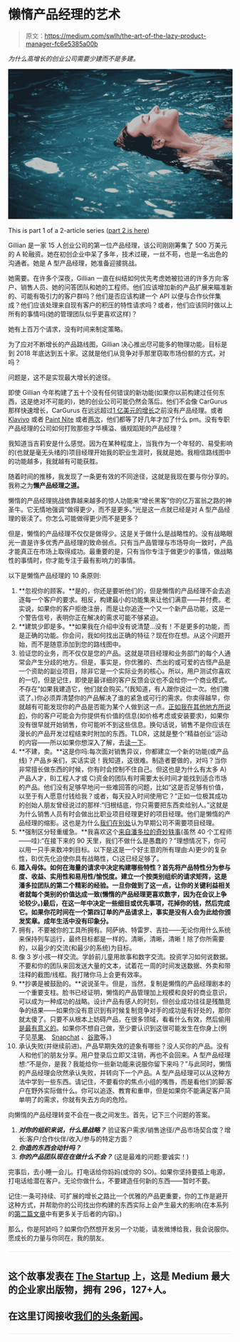 # 懒惰产品经理的艺术

> 原文：<https://medium.com/swlh/the-art-of-the-lazy-product-manager-fc6e5385a00b>

*为什么高增长的创业公司需要少建而不是多建。*

![](img/56d2e17cbe64013a3cb7d366174e6876.png)

This is part 1 of a 2-article series ([part 2 is here](/@parulia/practicing-the-art-of-the-lazy-product-manager-part-2-2e21dd4345eb))

Gillian 是一家 15 人创业公司的第一位产品经理，该公司刚刚筹集了 500 万美元的 A 轮融资。她在初创企业中呆了多年，技术过硬，一丝不苟，也是一名出色的沟通者。她是 A 型产品经理，她准备迎接挑战。

她需要。在许多个深夜，Gillian 一直在纠结如何优先考虑她被拉进的许多方向:客户、销售人员、她的问答团队和她的工程师。他们应该增加新的产品扩展来瞄准新的、可能有吸引力的客户群吗？他们是否应该构建一个 API 以便与合作伙伴集成？他们应该处理来自现有客户的积压的特性请求吗？或者，他们应该同时做以上所有的事情吗(她的管理团队似乎更喜欢这样)？

她有上百万个请求，没有时间来制定策略。

为了应对不断增长的产品路线图，Gillian 决心推出尽可能多的物理功能。目标是到 2018 年底达到五十家。这就是他们从竞争对手那里窃取市场份额的方式，对吗？

问题是，这不是实现最大增长的途径。

即使 Gillian 今年构建了五十个没有任何错误的新功能(如果你以前构建过任何东西，这是绝对不可能的)，她的创业公司可能仍然会落后。他们不会像 CarGurus 那样快速增长，CarGurus 在远远超过[1 亿美元的增长](/@foundercollective/startups-don-t-need-product-managers-other-lessons-learned-from-cargurus-langley-steinert-eafc79376ea3)之前没有产品经理。或者 [Klaviyo](https://hackernoon.com/how-to-bootstrap-your-saas-company-to-1m-arr-before-raising-venture-capital-d3be086effa0) 或者 [Paint Nite](https://hackernoon.com/how-to-stay-creative-when-growing-3000-a-year-44043dc7b3f5) 或者[两次](https://www.themuse.com/advice/how-to-impress-a-ceoand-get-hired-at-a-startup)，他们都等了好几年才加了什么 pm。没有专职产品经理的公司如何打败那些才华横溢、循规蹈矩的产品经理？

我知道当吉莉安是什么感觉。因为在某种程度上，当我作为一个年轻的、易受影响的(也就是毫无头绪的)项目经理开始我的职业生涯时，我就是她。我相信路线图中的功能越多，我就越有可能获胜。

随着时间的推移，我发现了一条更有效的不同途径，这就是我现在要与你分享的。我称之为**懒产品经理之道。**

懒惰的产品经理挑战依靠越来越多的惊人功能来“增长黑客”你的亿万富翁之路的神圣牛。它无情地强调“做得更少，而不是更多。”光是这一点就已经是对 A 型产品经理的亵渎了。你怎么可能做得更少而不是更多？

但是，懒惰的产品经理不仅仅是做得少。这是关于做什么是战略性的。没有战略眼光一直是许多优秀产品经理的致命弱点。只有当产品管理与市场导向一致时，产品才能真正在市场上取得成功。最重要的是，只有当你专注于做更少的事情，做战略性的事情时，你才能专注于最有影响力的事情。

以下是懒惰产品经理的 10 条原则:

1.  **忽视你的顾客。**是的，你还是要听他们的，但是懒惰的产品经理不会去追逐每一个客户的要求。相反，构建最小的功能集来让他们满意——并付费。老实说，如果你的客户拒绝注册，而是让你追逐一个又一个新产品功能，这是一个警告信号，表明你正在解决的需求可能不够紧迫。
2.  **建筑少即是多。**如果我在介绍中没有说清楚…没有！不是更多的功能，而是正确的功能。你会问，我如何找出正确的特征？现在你在想。从这个问题开始，而不是随意添加到您的路线图中。
3.  验证您的业务，而不仅仅是您的产品。这就是项目经理和业务部门的每个人通常会产生分歧的地方。但是，事实是，你优雅的、杰出的或可爱的古怪产品是一个资助的副业项目，除非它是一个实际业务的核心。所以，用户测试你喜欢的一切，但是记住，即使是最详细的客户反馈会议也不会给你一个商业模式。不存在“如果我建造它，他们就会购买。”(我知道，有人跟你说过一次。他们撒谎了。)你必须弄清楚你的产品解决了谁的紧急或可行的需求。你卖得越早，你就越有可能发现你的产品是否能为某个人做到这一点。[正如我在其他地方所说的](/swlh/these-are-the-7-deadly-sins-of-product-driven-founders-47c7c66cc783)，你的客户可能会为你提供有价值的信息(如价格考虑或安装要求)，如果你没有很早就开始销售，你可能听不到这些信息。换句话说，销售不是你应该在漫长的产品开发过程结束时附加的东西。TLDR，这就是整个“精益创业”运动的内容——所以如果你想深入了解，去[读一下](http://theleanstartup.com/principles)。
4.  **不建，卖。**这是你吗:每次面对销售异议，你都建立一个新的功能(或产品线)？产品乡亲们，实话实说！我知道，这很难。制造者要做的，对吗？当你非常擅长做东西的时候，你有时会控制不住自己。但这也是为什么有太多 A)产品人才，B)工程人才或 C)资金的团队有时需要太长时间才能找到适合市场的产品。他们没有足够早地问一些难回答的问题，比如“这是否足够有价值，以至于有人愿意付钱给我？或者，每天投入时间使用它？”正如一位极其成功的创始人朋友曾经说过的那样:“归根结底，你只需要把东西卖给别人。”这就是为什么销售人员有时会做出比职业项目经理更好的项目经理。他们是懒惰的产品经理的缩影。这也是为什么[我们在别处](/@foundercollective/startups-don-t-need-product-managers-other-lessons-learned-from-cargurus-langley-steinert-eafc79376ea3)认为早期公司不需要项目经理。
5.  **强制区分轻重缓急。**我喜欢这个[来自潘多拉的奇妙轶事](http://firstround.com/review/This-Product-Prioritization-System-Nabbed-Pandora-More-Than-70-Million-Active-Monthly-Users-with-Just-40-Engineers/)(虽然 40 个工程师——哇):“在接下来的 90 天里，我们不做什么是愚蠢的？”理想情况下，你可以用一只手来数冲刺目标。以下是这是一个好主意的所有理由:A)更少的复杂性，B)优先化迫使你具有战略性，C)这已经足够了。
6.  **踏入母体。如何在海量的请求中决定构建哪些特性？首先将产品特性分为参与度、收益、实用性和易用性/愉悦度。建立一个按类别组织的请求矩阵，这是潘多拉团队的第二个精彩的经验。一旦你做到了这一点，让你的关键利益相关者就每个类别的价值达成一致(懒惰的产品经理更喜欢数字，因为在会议上争论较少。)最后，在这一年中决定一些细目或优先事项，花掉你的钱，然后完成它。如果你花时间在一个第四订单的产品请求上，事实是没有人会为此给你颁发奖章。成年生活中没有印象分。**
7.  拥有，不要被你的工具所拥有。阿萨纳、特雷罗、吉拉——无论你用什么系统来保持列车运行，最终目标都是一样的。清晰，清晰，清晰！除了你所需要的，以最少的交流(和最少的系统)为目标。
8.  像 3 岁小孩一样交流。学龄前儿童用故事和数字交流。投资学习如何说数据。不要和你的团队来回发送大量的文本，试着花一周的时间发送数据、外卖和带注释的截图/线框。我打赌你马上会更有效率。
9.  **抄袭是被鼓励的。**说说圣牛。但是，当然，复制是懒惰的产品经理剧本的一个重要支柱。脸书已经证明，懒惰的产品管理加上规模和良好的商业意识，可以成为一种成功的战略。设计产品有感人的时刻，但创业成功往往是残酷竞争的结果——如果你没有意识到有时候复制竞争对手的成功是有好处的，那你就太傻了。只要不从根本上妨碍产品，在很多领域，看看什么有效，然后偷用[是最有意义的](https://hbr.org/2012/05/when-you-cant-innovate-copy)。如果你不想自己做，至少要认识到这很可能发生在你身上(例子见[苹果](http://www.businessinsider.my/apple-features-copied-2015-10/?r=US&IR=T)、 [Snapchat](https://techcrunch.com/2017/05/16/to-clone-or-not-to-clone/) 、[谷歌](https://finance.yahoo.com/news/tech-giants-made-billions-copying-others-135519772.html)等。)
10.  承认失败(并继续前进)。产品早期失效的迹象有哪些？没人买你的产品。没有人和他们的朋友分享。用户登录后立即又注销，再也不会回来。A 型产品经理想:“不是你，是我？我能给你一些新功能来说服你留下来吗？”与此同时，懒惰的产品经理会欣然承认失败，并转向下一个产品。A 型产品经理可以从这种方法中学到一些东西。请记住，不要看你的焦点小组的嘴唇，而是看他们的脚:客户在野外实际做什么。你可以追逐、教育和重申，但是如果你不能满足客户简单明了的需求，你就有失去方向的危险。

向懒惰的产品经理转变不会在一夜之间发生。首先，记下三个问题的答案。

1.  ***对你的组织来说，什么是战略？*** 验证客户需求/销售途径/产品市场契合度？增长:客户/合作伙伴/收入/参与的特定方面？
2.  ***你造的东西会动针吗？***
3.  ***你的产品团队现在在做什么不会？*** (这是最难的问题:要诚实！)

完事后，去小睡一会儿。打电话给你妈妈(或你的 SO)。如果你坚持要插上电源，打电话给潜在客户。无论你做什么，不要建造任何新的东西——暂时不要。

记住:一条可持续、可扩展的增长之路比一个优雅的产品更重要，你的工作是避开这种方式，并帮助你的公司找出你构建的东西实际上会产生最大的影响(在本系列的[第二篇文章](/@parulia/practicing-the-art-of-the-lazy-product-manager-part-2-2e21dd4345eb)中有更多关于后者的内容)。)

那么，你是阿娇吗？如果你仍然想开发另一个功能，请发微博给我，我会说服你。愿成长的力量与你同在，我的朋友。

![](img/731acf26f5d44fdc58d99a6388fe935d.png)

## 这个故事发表在 [The Startup](https://medium.com/swlh) 上，这是 Medium 最大的企业家出版物，拥有 296，127+人。

## 在这里订阅接收[我们的头条新闻](http://growthsupply.com/the-startup-newsletter/)。

![](img/731acf26f5d44fdc58d99a6388fe935d.png)